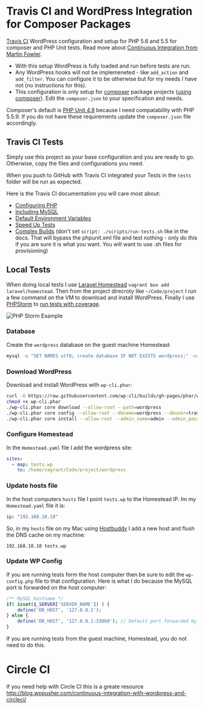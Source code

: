 # Travis CI and WordPress Integration for Composer Packages

[Travis CI](https://travis-ci.org/) WordPress configuration and setup for PHP 5.6 and 5.5 for composer and PHP Unit tests. Read more about [Continuous Integration from Martin Fowler](http://martinfowler.com/articles/continuousIntegration.html). 

- With this setup WordPress is fully loaded and run before tests are run. 
- Any WordPress hooks will not be implemeneted - like `add_action` and `add_filter`. You can configure it to be otherwise but for my needs I have not (no instructions for this).
- This configuration is only setup for [composer](https://getcomposer.org/) package projects ([using composer](https://getcomposer.org/doc/01-basic-usage.md)). Edit the `composer.json` to your specification and needs.

Composer's default is [PHP Unit 4.8](https://phpunit.de/manual/4.8/en/writing-tests-for-phpunit.html) because I need compatability with PHP 5.5.9. If you do not have these requirements update the `composer.json` file accordingly.

## Travis CI Tests

Simply use this project as your base configuration and you are ready to go. Otherwise, copy the files and configurations you need. 

When you push to GitHub with Travis CI integrated your Tests in the `tests` folder will be run as expected.

Here is the Travis CI documentation you will care most about:
- [Configuring PHP](https://docs.travis-ci.com/user/languages/php/)
- [Including MySQL](https://docs.travis-ci.com/user/database-setup/#MySQL)
- [Default Environment Variables](https://docs.travis-ci.com/user/environment-variables/#Default-Environment-Variables)
- [Speed Up Tests](https://docs.travis-ci.com/user/speeding-up-the-build/#PHP-optimisations)
- [Complex Builds](https://docs.travis-ci.com/user/customizing-the-build#Implementing-Complex-Build-Steps) (don't set `script: ./scripts/run-tests.sh` like in the docs. That will bypass the phpunit.xml file and test nothing - only do this if you are sure it is what you want. You will want to use .sh files for provisioning)

## Local Tests
When doing local tests I use [Laravel Homestead](https://github.com/laravel/homestead) `vagrant box add laravel/homestead`. Then from the project direcroty like `~/Code/project` I run a few command on the VM to download and install WordPress. Finally I use [PHPStorm](https://www.jetbrains.com/phpstorm/) to [run tests with coverage](https://www.jetbrains.com/help/phpstorm/2016.1/running-with-coverage.html).

![PHP Storm Example](https://s3-us-west-2.amazonaws.com/kevindees-github-readme/example-tests.png)

### Database
Create the `wordpress` database on the guest machine Homestead:

```bash
mysql -e "SET NAMES utf8; create database IF NOT EXISTS wordpress;" -uroot
```

### Download WordPress
Download and install WordPress with `wp-cli.phar`:

```bash
curl -O https://raw.githubusercontent.com/wp-cli/builds/gh-pages/phar/wp-cli.phar
chmod +x wp-cli.phar
./wp-cli.phar core download --allow-root --path=wordpress
./wp-cli.phar core config --allow-root --dbname=wordpress --dbuser=travis --dbhost=127.0.0.1 --path=wordpress
./wp-cli.phar core install --allow-root --admin_name=admin --admin_password=admin --admin_email=admin@example.com --url=http://127.0.0.1 --title=WordPress --path=wordpress
```

### Configure Homestead
In the `Homestead.yaml` file I add the wordpress site:

```yaml
sites:
  - map: tests.wp
    to: /home/vagrant/Code/project/wordpress
```

### Update hosts file
In the host computers `hosts` file I point `tests.wp` to the Homestead IP. Im my `Homestead.yaml` file it is:

```yaml
ip: "192.168.10.10"
```

So, in my `hosts` file on my Mac using [Hostbuddy](https://clickontyler.com/hostbuddy/) I add a new host and flush the DNS cache on my machine:

```hosts
192.168.10.10 tests.wp
```

### Update WP Config
If you are running tests form the host computer then be sure to edit the `wp-config.php` file to that configuration. Here is what I do because the MySQL port is forwarded on the host computer:

```php
/** MySQL hostname */
if( isset($_SERVER['SERVER_NAME']) ) {
    define('DB_HOST', '127.0.0.1');
} else {
    define('DB_HOST', '127.0.0.1:33060'); // Default port forwarded by Homestead
}
```

If you are running tests from the guest machine, Homestead, you do not need to do this.

# Circle CI
If you need help with Circle CI this is a greate resource http://blog.wppusher.com/continuous-integration-with-wordpress-and-circleci/
